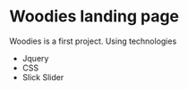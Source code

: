 # Woodies landing page

Woodies is a first project. 
Using technologies
- Jquery
- CSS
- Slick Slider
